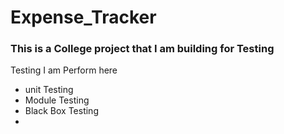# Expense_Tracker
<h3>This is a College project that I am building for Testing</h3>
<p>Testing I am Perform here</p>
<ul>
<li>unit Testing</li>
<li>Module Testing</li>
<li>Black Box Testing</li>
<li>
</ul>
